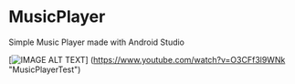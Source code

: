 # MusicPlayer
Simple Music Player made with Android Studio

[![IMAGE ALT TEXT](http://img.youtube.com/vi/O3CFf3l9WNk/0.jpg)]
(https://www.youtube.com/watch?v=O3CFf3l9WNk "MusicPlayerTest")
